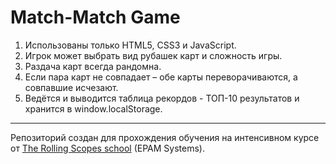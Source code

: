 # Match-Match Game

1. Использованы только HTML5, CSS3 и JavaScript.
2. Игрок может выбрать вид рубашек карт и сложность игры.
3. Раздача карт всегда рандомна.
4. Если пара карт не совпадает – обе карты переворачиваются, а совпавшие исчезают.
5. Ведётся и выводится таблица рекордов - ТОП-10 результатов и хранится в window.localStorage.

---

Репозиторий создан для прохождения обучения на интенсивном курсе от [The Rolling Scopes school](https://school.rollingscopes.com) (EPAM Systems).
